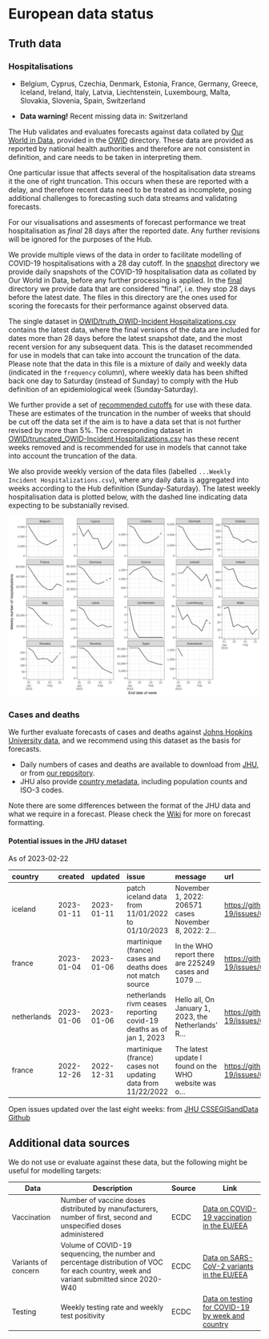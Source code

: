 European data status
================

## Truth data

### Hospitalisations

- Belgium, Cyprus, Czechia, Denmark, Estonia, France, Germany, Greece,
  Iceland, Ireland, Italy, Latvia, Liechtenstein, Luxembourg, Malta,
  Slovakia, Slovenia, Spain, Switzerland

- **Data warning!** Recent missing data in: Switzerland

The Hub validates and evaluates forecasts against data collated by [Our
World in Data](https://ourworldindata.org/covid-hospitalizations),
provided in the [OWID](OWID) directory. These data are provided as
reported by national health authorities and therefore are not consistent
in definition, and care needs to be taken in interpreting them.

One particular issue that affects several of the hospitalisation data
streams it the one of right truncation. This occurs when these are
reported with a delay, and therefore recent data need to be treated as
incomplete, posing additional challenges to forecasting such data
streams and validating forecasts.

For our visualisations and assesments of forecast performance we treat
hospitalisation as *final* 28 days after the reported date. Any further
revisions will be ignored for the purposes of the Hub.

We provide multiple views of the data in order to facilitate modelling
of COVID-19 hospitalisations with a 28 day cutoff. In the
[snapshot](OWID/snapshot) directory we provide daily snapshots of the
COVID-19 hospitalisation data as collated by Our World in Data, before
any further processing is applied. In the [final](OWID/final) directory
we provide data that are considered “final”, i.e. they stop 28 days
before the latest date. The files in this directory are the ones used
for scoring the forecasts for their performance against observed data.

The single dataset in [OWID/truth_OWID-Incident
Hospitalizations.csv](OWID/truth_OWID-Incident%20Hospitalizations.csv)
contains the latest data, where the final versions of the data are
included for dates more than 28 days before the latest snapshot date,
and the most recent version for any subsequent data. This is the dataset
recommended for use in models that can take into account the truncation
of the data. Please note that the data in this file is a mixture of
daily and weekly data (indicated in the `frequency` column), where
weekly data has been shifted back one day to Saturday (instead of
Sunday) to comply with the Hub definition of an epidemiological week
(Sunday-Saturday).

We further provide a set of [recommended
cutoffs](OWID/recommended-cutoffs.csv) for use with these data. These
are estimates of the truncation in the number of weeks that should be
cut off the data set if the aim is to have a data set that is not
further revised by more than 5%. The corresponding dataset in
[OWID/truncated_OWID-Incident
Hospitalizations.csv](OWID/truth_OWID-Incident%20Hospitalizations.csv)
has these recent weeks removed and is recommended for use in models that
cannot take into account the truncation of the data.

We also provide weekly version of the data files (labelled
`...Weekly Incident Hospitalizations.csv`), where any daily data is
aggregated into weeks according to the Hub definition (Sunday-Saturday).
The latest weekly hospitalisation data is plotted below, with the dashed
line indicating data expecting to be substanially revised.

![Plot of hospitalisations](plots/hospitalisations.svg)

### Cases and deaths

We further evaluate forecasts of cases and deaths against [Johns Hopkins
University data](https://github.com/CSSEGISandData/COVID-19), and we
recommend using this dataset as the basis for forecasts.

- Daily numbers of cases and deaths are available to download from
  [JHU](https://github.com/CSSEGISandData/COVID-19/tree/master/csse_covid_19_data/csse_covid_19_time_series),
  or from [our
  repository](https://github.com/epiforecasts/covid19-forecast-hub-europe/data-truth).
- JHU also provide [country
  metadata](https://github.com/CSSEGISandData/COVID-19/blob/master/csse_covid_19_data/UID_ISO_FIPS_LookUp_Table.csv),
  including population counts and ISO-3 codes.

Note there are some differences between the format of the JHU data and
what we require in a forecast. Please check the
[Wiki](https://github.com/epiforecasts/covid19-forecast-hub-europe/wiki/Targets-and-horizons#truth-data)
for more on forecast formatting.

#### Potential issues in the JHU dataset

As of 2023-02-22

| country     | created    | updated    | issue                                                               | message                                             | url                                                      |
|:------------|:-----------|:-----------|:--------------------------------------------------------------------|:----------------------------------------------------|:---------------------------------------------------------|
| iceland     | 2023-01-11 | 2023-01-11 | patch iceland data from 11/01/2022 to 01/10/2023                    | November 1, 2022: 206571 cases November 8, 2022: 2… | <https://github.com/CSSEGISandData/COVID-19/issues/6462> |
| france      | 2023-01-04 | 2023-01-06 | martinique (france) cases and deaths does not match source          | In the WHO report there are 225249 cases and 1079 … | <https://github.com/CSSEGISandData/COVID-19/issues/6432> |
| netherlands | 2023-01-06 | 2023-01-06 | netherlands rivm ceases reporting covid-19 deaths as of jan 1, 2023 | Hello all, On January 1, 2023, the Netherlands’ R…  | <https://github.com/CSSEGISandData/COVID-19/issues/6446> |
| france      | 2022-12-26 | 2022-12-31 | martinique (france) cases not updating data from 11/22/2022         | The latest update I found on the WHO website was o… | <https://github.com/CSSEGISandData/COVID-19/issues/6401> |

Open issues updated over the last eight weeks: from [JHU CSSEGISandData
Github](https://github.com/CSSEGISandData/COVID-19/)

## Additional data sources

We do not use or evaluate against these data, but the following might be
useful for modelling targets:

| Data                | Description                                                                                                                              | Source | Link                                                                                                                            |
|---------------------|------------------------------------------------------------------------------------------------------------------------------------------|--------|---------------------------------------------------------------------------------------------------------------------------------|
| Vaccination         | Number of vaccine doses distributed by manufacturers, number of first, second and unspecified doses administered                         | ECDC   | [Data on COVID-19 vaccination in the EU/EEA](https://www.ecdc.europa.eu/en/publications-data/data-covid-19-vaccination-eu-eea)  |
| Variants of concern | Volume of COVID-19 sequencing, the number and percentage distribution of VOC for each country, week and variant submitted since 2020-W40 | ECDC   | [Data on SARS-CoV-2 variants in the EU/EEA](https://www.ecdc.europa.eu/en/publications-data/data-virus-variants-covid-19-eueea) |
| Testing             | Weekly testing rate and weekly test positivity                                                                                           | ECDC   | [Data on testing for COVID-19 by week and country](https://www.ecdc.europa.eu/en/publications-data/covid-19-testing)            |
